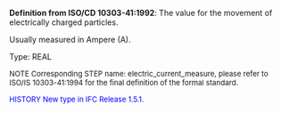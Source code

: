 **Definition from ISO/CD 10303-41:1992**: The value for the movement of electrically charged particles.

Usually measured in Ampere (A).

Type: REAL

> <font size="-1">
  NOTE Corresponding STEP name: electric_current_measure, please refer to ISO/IS 10303-41:1994
  for the final definition of the formal standard.
</font>

> <font size="-1" color="#0000FF">
  HISTORY New type in IFC Release 1.5.1.
</font>